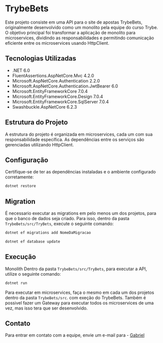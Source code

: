 # TrybeBets

Este projeto consiste em uma API para o site de apostas TrybeBets, originalmente desenvolvido como um monolito pela equipe do curso Trybe. O objetivo principal foi transformar a aplicação de monolito para microservices, dividindo as responsabilidades e permitindo comunicação eficiente entre os microservices usando HttpClient.

## Tecnologias Utilizadas

- .NET 6.0
- FluentAssertions.AspNetCore.Mvc 4.2.0
- Microsoft.AspNetCore.Authentication 2.2.0
- Microsoft.AspNetCore.Authentication.JwtBearer 6.0
- Microsoft.EntityFrameworkCore 7.0.4
- Microsoft.EntityFrameworkCore.Design 7.0.4
- Microsoft.EntityFrameworkCore.SqlServer 7.0.4
- Swashbuckle.AspNetCore 6.2.3

## Estrutura do Projeto

A estrutura do projeto é organizada em microservices, cada um com sua responsabilidade específica. As dependências entre os serviços são gerenciadas utilizando HttpClient.

## Configuração

Certifique-se de ter as dependências instaladas e o ambiente configurado corretamente:

```bash
dotnet restore
```

## Migration

É necessario executar as migrations em pelo menos um dos projetos, para que o banco de dados seja criado.
Para isso, dentro da pasta `TrybeBets/src/TryBets`, execute o seguinte comando:

```bash
dotnet ef migrations add NomeDaMigracao

```

```bash
dotnet ef database update
```

## Execução

Monolith
Dentro da pasta `TrybeBets/src/TryBets`, para executar a API, utilize o seguinte comando:

```bash
dotnet run
```

Para executar em microservices, faça o mesmo em cada um dos projetos dentro da pasta `TrybeBets/src`. com exeção do TrybeBets.
Também é possivel fazer um Gateway para executar todos os microservices de uma vez, mas isso tera que ser desenvolvido.

## Contato

Para entrar em contato com a equipe, envie um e-mail para - <a href='mailto:gabrielferdev@gmail.com'>Gabriel</a>
